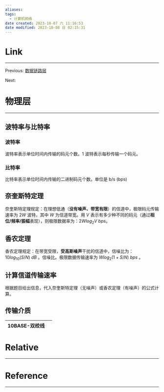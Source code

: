 ```yaml
---
aliases:
tags:
  - 计算机网络
date created: 2023-10-07 六 11:16:53
date modified: 2023-10-08 日 02:15:31
---
```


# Link

---

Previous: [数据链路层](数据链路层.md)

Next:

# 物理层

---

## 波特率与比特率

### 波特率

波特率表示单位时间内传输的码元个数。1 波特表示每秒传输一个码元。

### 比特率

比特率表示单位时间内传输的二进制码元个数。单位是 b/s (bps)

## 奈奎斯特定理

奈奎斯特定理规定：在理想低通（**没有噪声、带宽有限**）的信道中，极限码元传输速率为 $2W$ 波特，其中 $W$ 为信道带宽。用 $V$ 表示有多少种不同的码元（通过**相位/频率/振幅**表现），则极限数据率为：$2Wlog_2V~bps$。

## 香农定理

香农定理规定：在带宽受限，**受高斯噪声**干扰的信道中，信噪比为：$10log_{10}(S/N)~dB$ 。信噪比。极限数据传输速率为 $Wlog_2(1+S/N)~bps$ 。

## 计算信道传输速率

根据题目给出信息，代入奈奎斯特定理（无噪声）或香农定理（有噪声）的公式计算。

## 传输介质

| 10BASE-双绞线 |     |
| ------------- | --- |

# Relative

---

# Reference

---

